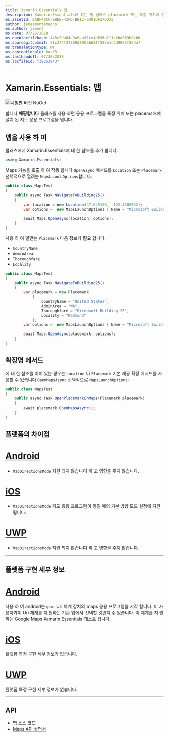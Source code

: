 ```yaml
---
title: Xamarin.Essentials 맵
description: Xamarin.Essentials에 있는 맵 클래스 placemark 또는 특정 위치에 설치 된 지도 응용 프로그램을 열려면 응용 프로그램을 수 있습니다.
ms.assetid: BABF40CC-8BEE-43FD-BE12-6301DF27DD33
author: jamesmontemagno
ms.author: jamont
ms.date: 07/25/2018
ms.openlocfilehash: 445e2da84e9a9aaf1ce4d836af11cfba963b8cbb
ms.sourcegitcommit: 51c274f37369d8965b68ff587e1c2d9865f85da7
ms.translationtype: MT
ms.contentlocale: ko-KR
ms.lasthandoff: 07/30/2018
ms.locfileid: "39353943"
---
```

# <a name="xamarinessentials-maps"></a>Xamarin.Essentials: 맵

![시험판 버전 NuGet](~/media/shared/pre-release.png)

합니다 **매핑합니다** 클래스를 사용 하면 응용 프로그램을 특정 위치 또는 placemark에 설치 된 지도 응용 프로그램을 엽니다.

## <a name="using-maps"></a>맵을 사용 하 여

클래스에서 Xamarin.Essentials에 대 한 참조를 추가 합니다.

```csharp
using Xamarin.Essentials;
```

Maps 기능을 호출 하 여 작동 합니다 `OpenAsync` 메서드를 `Location` 또는 `Placemark` 선택적으로 열려는 `MapsLaunchOptions`합니다.

```csharp
public class MapsTest
{
    public async Task NavigateToBuilding25()
    {
        var location = new Location(47.645160, -122.1306032);
        var options =  new MapsLaunchOptions { Name = "Microsoft Building 25" };

        await Maps.OpenAsync(location, options);
    }
}
```

사용 하 여 열면는 `Placemark` 다음 정보가 필요 합니다.

* `CountryName`
* `AdminArea`
* `Thoroughfare`
* `Locality`

```csharp
public class MapsTest
{
    public async Task NavigateToBuilding25()
    {
        var placemark = new Placemark
            {
                CountryName = "United States",
                AdminArea = "WA",
                Thoroughfare = "Microsoft Building 25",
                Locality = "Redmond"
            };
        var options =  new MapsLaunchOptions { Name = "Microsoft Building 25" };

        await Maps.OpenAsync(placemark, options);
    }
}
```

## <a name="extension-methods"></a>확장명 메서드

에 대 한 참조를 이미 있는 경우는 `Location` 나 `Placemark` 기본 제공 확장 메서드를 사용할 수 있습니다 `OpenMapsAsync` 선택적으로 `MapsLaunchOptions`:

```csharp
public class MapsTest
{
    public async Task OpenPlacemarkOnMaps(Placemark placemark)
    {
        await placemark.OpenMapsAsync();
    }
}
```

## <a name="platform-differences"></a>플랫폼의 차이점

# <a name="androidtabandroid"></a>[Android](#tab/android)

* `MapDirectionsMode` 지원 되지 않습니다 하 고 영향을 주지 않습니다.

# <a name="iostabios"></a>[iOS](#tab/ios)

* `MapDirectionsMode` 지도 응용 프로그램이 열릴 때의 기본 방향 모드 설정에 지원 됩니다.

# <a name="uwptabuwp"></a>[UWP](#tab/uwp)

* `MapDirectionsMode` 지원 되지 않습니다 하 고 영향을 주지 않습니다.

--------------

## <a name="platform-implementation-specifics"></a>플랫폼 구현 세부 정보

# <a name="androidtabandroid"></a>[Android](#tab/android)

사용 하 여 android는 `geo:` Uri 체계 장치의 maps 응용 프로그램을 시작 합니다. 이 사용자가이 Uri 체계를 지 원하는 기존 앱에서 선택할 것인지 수 있습니다.  이 체계를 지 원하는 Google Maps Xamarin.Essentials 테스트 됩니다.

# <a name="iostabios"></a>[iOS](#tab/ios)

플랫폼 특정 구현 세부 정보가 없습니다.

# <a name="uwptabuwp"></a>[UWP](#tab/uwp)

플랫폼 특정 구현 세부 정보가 없습니다.

--------------

## <a name="api"></a>API

- [맵 소스 코드](https://github.com/xamarin/Essentials/tree/master/Xamarin.Essentials/Maps)
- [Maps API 설명서](xref:Xamarin.Essentials.Maps)
